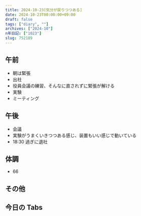 ```yaml
---
title: 2024-10-23[気分が戻りつつある]
date: 2024-10-23T00:00:00+09:00
draft: false
tags: ["diary", ""]
archives: ["2024-10"]
n年日記: ["1023"]
slug: 752189
---
```


## 午前

- 朝は緊張
- 出社
- 役員会議の練習、そんなに直されずに緊張が解ける
- 実験
- ミーティング

## 午後

- 会議
- 実験がうまくいきつつある感じ、装置もいい感じで動いている
- 18:30 過ぎに退社

## 体調

- 66

## その他

## 今日の Tabs
